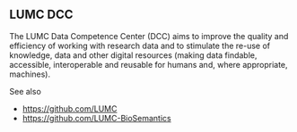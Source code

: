 ## LUMC DCC

The LUMC Data Competence Center (DCC) aims to improve the quality and efficiency of working with research data and to stimulate the re-use of knowledge, data and other digital resources (making data findable, accessible, interoperable and reusable for humans and, where appropriate, machines).


See also 
* https://github.com/LUMC
* https://github.com/LUMC-BioSemantics

